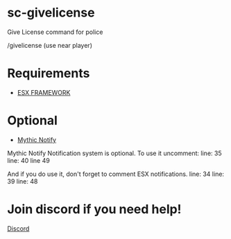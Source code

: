 # sc-givelicense
Give License command for police

/givelicense (use near player)

# Requirements
- [ESX FRAMEWORK](https://github.com/ESX-Org/es_extended)

# Optional
- [Mythic Notify](https://github.com/mythicrp/mythic_notify)

 Mythic Notify Notification system is optional. To use it uncomment:
line: 35
line: 40
line 49

 And if you do use it, don't forget to comment ESX notifications.
line: 34
line: 39
line: 48

# Join discord if you need help!
[Discord](https://discord.gg/Zyq7kjw)
